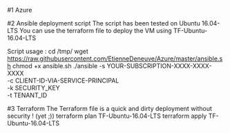 #1 Azure

#2 Ansible deployment script
The script has been tested on Ubuntu 16.04-LTS 
You can use the terraform file to deploy the VM using TF-Ubuntu-16.04-LTS 

Script usage : 
  cd /tmp/
  wget https://raw.githubusercontent.com/EtienneDeneuve/Azure/master/ansible.sh
  chmod +x ansible.sh 
  ./ansible -s YOUR-SUBSCRIPTION-XXXX-XXXX-XXXX \
  -c CLIENT-ID-VIA-SERVICE-PRINCIPAL \
  -k SECURITY_KEY \
  -t TENANT_ID

#3 Terraform
The Terraform file is a quick and dirty deployment without security ! (yet ;))
  terraform plan TF-Ubuntu-16.04-LTS
  terraform apply TF-Ubuntu-16.04-LTS
